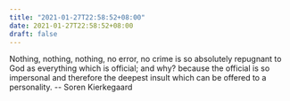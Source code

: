 ```yaml
---
title: "2021-01-27T22:58:52+08:00"
date: 2021-01-27T22:58:52+08:00
draft: false
---
```


Nothing, nothing, nothing, no error, no crime is so absolutely repugnant
to God as everything which is official; and why? because the official is
so impersonal and therefore the deepest insult which can be offered to a
personality.
		-- Soren Kierkegaard
